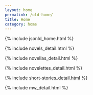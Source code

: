 ```yaml
---
layout: home
permalink: /old-home/
title: Home
category: home
---
```


{% include jsonld_home.html %}


<div class="{{ page.title }} homepage">

  <!-- NOVELS -->
  {% include novels_detail.html %}
    
  <!-- NOVELLAS -->
  {% include novellas_detail.html %}

   <!-- include optin6.html %} -->

  <!-- NOVELETTES -->
  {% include novelettes_detail.html %}

  <!-- SHORT STORIES -->
  {% include short-stories_detail.html %}

  <!-- MURDERWIKI -->
  {% include mw_detail.html %}

  <!-- include optin5.html %} -->

</div> <!-- end div homepage -->

